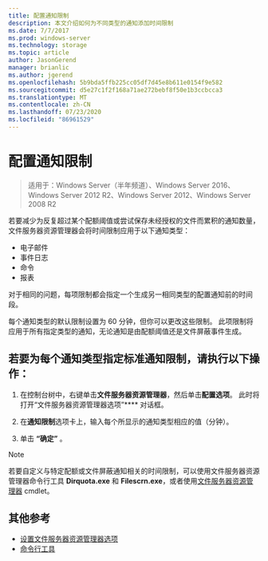```yaml
---
title: 配置通知限制
description: 本文介绍如何为不同类型的通知添加时间限制
ms.date: 7/7/2017
ms.prod: windows-server
ms.technology: storage
ms.topic: article
author: JasonGerend
manager: brianlic
ms.author: jgerend
ms.openlocfilehash: 5b9bda5ffb225cc05df7d45e8b611e0154f9e582
ms.sourcegitcommit: d5e27c1f2f168a71ae272bebf8f50e1b3ccbcca3
ms.translationtype: MT
ms.contentlocale: zh-CN
ms.lasthandoff: 07/23/2020
ms.locfileid: "86961529"
---
```

# <a name="configure-notification-limits"></a>配置通知限制

> 适用于：Windows Server（半年频道）、Windows Server 2016、Windows Server 2012 R2、Windows Server 2012、Windows Server 2008 R2

若要减少为反复超过某个配额阈值或尝试保存未经授权的文件而累积的通知数量，文件服务器资源管理器会将时间限制应用于以下通知类型：

-   电子邮件
-   事件日志
-   命令
-   报表

对于相同的问题，每项限制都会指定一个生成另一相同类型的配置通知前的时间段。

每个通知类型的默认限制设置为 60 分钟，但你可以更改这些限制。 此项限制将应用于所有指定类型的通知，无论通知是由配额阈值还是文件屏蔽事件生成。

## <a name="to-specify-a-standard-notification-limit-for-each-notification-type"></a>若要为每个通知类型指定标准通知限制，请执行以下操作：

1.  在控制台树中，右键单击**文件服务器资源管理器**，然后单击**配置选项**。 此时将打开“文件服务器资源管理器选项”**** 对话框。

2.  在**通知限制**选项卡上，输入每个所显示的通知类型相应的值（分钟）。

3.  单击 **“确定”** 。

> [!Note]
> 若要自定义与特定配额或文件屏蔽通知相关的时间限制，可以使用文件服务器资源管理器命令行工具 **Dirquota.exe** 和 **Filescrn.exe**，或者使用[文件服务器资源管理器](/powershell/module/fileserverresourcemanager/?view=win10-ps) cmdlet。

## <a name="additional-references"></a>其他参考

-   [设置文件服务器资源管理器选项](setting-file-server-resource-manager-options.md)
-   [命令行工具](command-line-tools.md)
